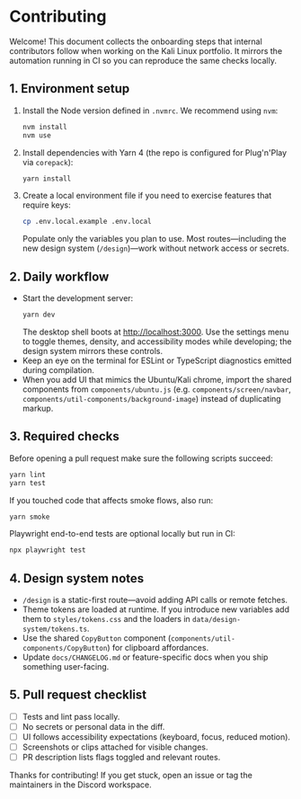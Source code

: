 # Contributing

Welcome! This document collects the onboarding steps that internal contributors follow when working on the Kali Linux portfolio.
It mirrors the automation running in CI so you can reproduce the same checks locally.

## 1. Environment setup

1. Install the Node version defined in `.nvmrc`. We recommend using `nvm`:
   ```bash
   nvm install
   nvm use
   ```
2. Install dependencies with Yarn 4 (the repo is configured for Plug'n'Play via `corepack`):
   ```bash
   yarn install
   ```
3. Create a local environment file if you need to exercise features that require keys:
   ```bash
   cp .env.local.example .env.local
   ```
   Populate only the variables you plan to use. Most routes—including the new design system (`/design`)—work without network
   access or secrets.

## 2. Daily workflow

- Start the development server:
  ```bash
  yarn dev
  ```
  The desktop shell boots at <http://localhost:3000>. Use the settings menu to toggle themes, density, and accessibility modes
  while developing; the design system mirrors these controls.
- Keep an eye on the terminal for ESLint or TypeScript diagnostics emitted during compilation.
- When you add UI that mimics the Ubuntu/Kali chrome, import the shared components from `components/ubuntu.js` (e.g.
  `components/screen/navbar`, `components/util-components/background-image`) instead of duplicating markup.

## 3. Required checks

Before opening a pull request make sure the following scripts succeed:

```bash
yarn lint
yarn test
```

If you touched code that affects smoke flows, also run:

```bash
yarn smoke
```

Playwright end-to-end tests are optional locally but run in CI:

```bash
npx playwright test
```

## 4. Design system notes

- `/design` is a static-first route—avoid adding API calls or remote fetches.
- Theme tokens are loaded at runtime. If you introduce new variables add them to `styles/tokens.css` and the loaders in
  `data/design-system/tokens.ts`.
- Use the shared `CopyButton` component (`components/util-components/CopyButton`) for clipboard affordances.
- Update `docs/CHANGELOG.md` or feature-specific docs when you ship something user-facing.

## 5. Pull request checklist

- [ ] Tests and lint pass locally.
- [ ] No secrets or personal data in the diff.
- [ ] UI follows accessibility expectations (keyboard, focus, reduced motion).
- [ ] Screenshots or clips attached for visible changes.
- [ ] PR description lists flags toggled and relevant routes.

Thanks for contributing! If you get stuck, open an issue or tag the maintainers in the Discord workspace.
